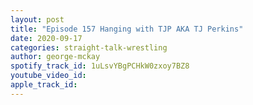 ```yaml
---
layout: post
title: "Episode 157 Hanging with TJP AKA TJ Perkins"
date: 2020-09-17
categories: straight-talk-wrestling
author: george-mckay
spotify_track_id: 1uLsvYBgPCHkW0zxoy7BZ8
youtube_video_id: 
apple_track_id: 
---
```

